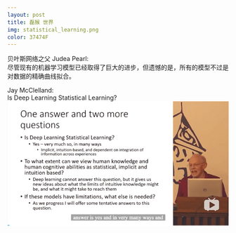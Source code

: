 ```yaml
---  
layout: post
title: 磊猴 世界
img: statistical_learning.png
color: 37474F
---  
```


贝叶斯网络之父 Judea Pearl:  
尽管现有的机器学习模型已经取得了巨大的进步，但遗憾的是，所有的模型不过是对数据的精确曲线拟合。  

Jay McClelland:  
Is Deep Learning Statistical Learning?  
![statistical_learning](/images/statistical_learning.png)  
